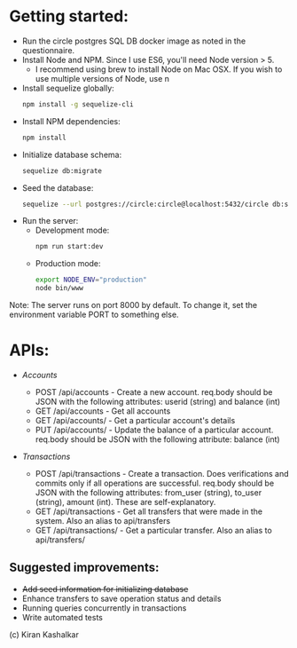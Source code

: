 # Getting started:
* Run the circle postgres SQL DB docker image as noted in the questionnaire.
* Install Node and NPM. Since I use ES6, you'll need Node version > 5.
	* I recommend using brew to install Node on Mac OSX. If you wish to use multiple versions of Node, use n
* Install sequelize globally:
	```bash
	npm install -g sequelize-cli
	```
* Install NPM dependencies:
	```bash
	npm install
	```
* Initialize database schema:
	```bash
	sequelize db:migrate
	```
* Seed the database:
	```bash
	sequelize --url postgres://circle:circle@localhost:5432/circle db:seed:all
	```
* Run the server:
	* Development mode:
		```bash
		npm run start:dev
		```
	* Production mode:
		```bash
		export NODE_ENV="production"
		node bin/www
		```


Note: The server runs on port 8000 by default. To change it, set the environment variable PORT to something else.

# APIs:
* *Accounts*
	* POST /api/accounts - Create a new account. req.body should be JSON with the following attributes: userid (string) and balance (int)
	* GET /api/accounts - Get all accounts
	* GET /api/accounts/<userid> - Get a particular account's details
	* PUT /api/accounts/<userid> - Update the balance of a particular account. req.body should be JSON with the following attribute: balance (int)

* *Transactions*
	* POST /api/transactions - Create a transaction. Does verifications and commits only if all operations are successful. req.body should be JSON with the following attributes: from_user (string), to_user (string), amount (int). These are self-explanatory.
	* GET /api/transactions - Get all transfers that were made in the system. Also an alias to api/transfers
	* GET /api/transactions/<transferid> - Get a particular transfer. Also an alias to api/transfers/<transferid>

## Suggested improvements:
* ~~Add seed information for initializing database~~
* Enhance transfers to save operation status and details
* Running queries concurrently in transactions
* Write automated tests

(c) Kiran Kashalkar

